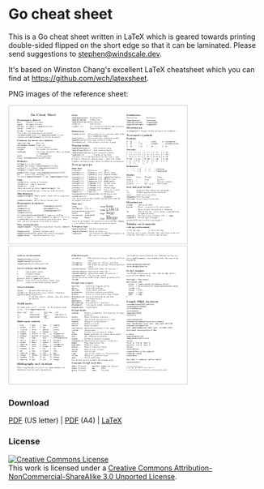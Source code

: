 ---
---
<style>
img {
  /*box-shadow: 1px 2px 20px 0px rgba(0,0,0,0.25);*/
  border: 1px solid #ccc;
  margin-left: auto;
  margin-right: auto;
}
</style>

<script type="text/javascript">

  var _gaq = _gaq || [];
  _gaq.push(['_setAccount', 'UA-31300158-1']);
  _gaq.push(['_trackPageview']);

  (function() {
    var ga = document.createElement('script'); ga.type = 'text/javascript'; ga.async = true;
    ga.src = ('https:' == document.location.protocol ? 'https://ssl' : 'http://www') + '.google-analytics.com/ga.js';
    var s = document.getElementsByTagName('script')[0]; s.parentNode.insertBefore(ga, s);
  })();

</script>

# Go cheat sheet

This is a Go cheat sheet written in LaTeX which is geared towards printing
double-sided flipped on the short edge so that it can be laminated. Please
send suggestions to stephen@windscale.dev.

It's based on Winston Chang's excellent LaTeX cheatsheet which you can find at
https://github.com/wch/latexsheet.

PNG images of the reference sheet:

[![](go-cheatsheet-thumb-0.png)](go-cheatsheet-0.png)
[![](go-cheatsheet-thumb-1.png)](go-cheatsheet-1.png)

### Download

[PDF](go-cheatsheet.pdf) (US letter) |
[PDF](go-cheatsheet-a4.pdf) (A4) |
[LaTeX](go-cheatsheet.tex)

### License

<a rel="license" href="http://creativecommons.org/licenses/by-nc-sa/3.0/"><img alt="Creative Commons License" style="border-width:0" src="http://i.creativecommons.org/l/by-nc-sa/3.0/88x31.png" /></a><br />This work is licensed under a <a rel="license" href="http://creativecommons.org/licenses/by-nc-sa/3.0/">Creative Commons Attribution-NonCommercial-ShareAlike 3.0 Unported License</a>.
